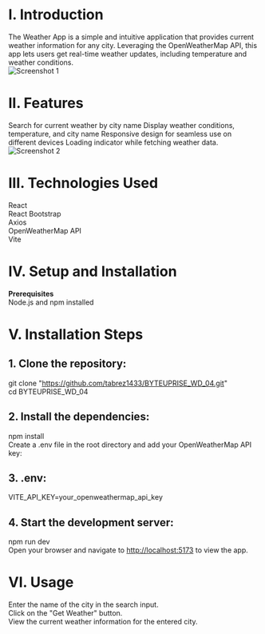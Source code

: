 # I. Introduction

The Weather App is a simple and intuitive application that provides current weather information for any city. Leveraging the OpenWeatherMap API, this app lets users get real-time weather updates, including temperature and weather conditions.  
![Screenshot 1](https://github.com/tabrez1433/BYTEUPRISE_WD_04/assets/152283368/5a93175c-751a-427a-998e-7c00ea87f7ea)

# II. Features

Search for current weather by city name
Display weather conditions, temperature, and city name
Responsive design for seamless use on different devices
Loading indicator while fetching weather data.  
![Screenshot 2](https://github.com/tabrez1433/BYTEUPRISE_WD_04/assets/152283368/86aeffd0-b7d3-422c-a5b9-f6d4fb468398)

# III. Technologies Used
React   
React Bootstrap  
Axios  
OpenWeatherMap API  
Vite

# IV. Setup and Installation
**Prerequisites**  
Node.js and npm installed

# V. Installation Steps

## 1. Clone the repository:
git clone "<https://github.com/tabrez1433/BYTEUPRISE_WD_04.git>"  
cd BYTEUPRISE_WD_04

## 2. Install the dependencies:
npm install  
Create a .env file in the root directory and add your OpenWeatherMap API key:

## 3. .env:
VITE_API_KEY=your_openweathermap_api_key

## 4. Start the development server:
npm run dev  
Open your browser and navigate to <http://localhost:5173> to view the app.

# VI. Usage
Enter the name of the city in the search input.  
Click on the "Get Weather" button.  
View the current weather information for the entered city.
